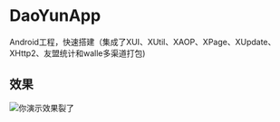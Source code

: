 # DaoYunApp

Android工程，快速搭建（集成了XUI、XUtil、XAOP、XPage、XUpdate、XHttp2、友盟统计和walle多渠道打包)


## 效果

![你演示效果裂了](https://images.cnblogs.com/cnblogs_com/SoShun/1749957/o_200522152235%E7%99%BB%E5%BD%95%E6%B3%A8%E5%86%8C%E9%80%80%E5%87%BA%E7%99%BB%E5%BD%95.gif)
